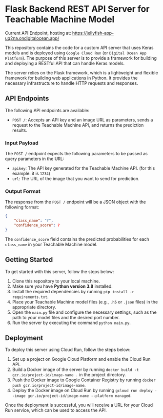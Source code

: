 # Flask Backend REST API Server for Teachable Machine Model
Current API Endpoint, hosting at: https://jellyfish-app-uq2na.ondigitalocean.app/

This repository contains the code for a custom API server that uses Keras models and is deployed using `Google Cloud Run` (or `Digital Ocean App Platform`). The purpose of this server is to provide a framework for building and deploying a RESTful API that can handle Keras models.

The server relies on the Flask framework, which is a lightweight and flexible framework for building web applications in Python. It provides the necessary infrastructure to handle HTTP requests and responses.

## API Endpoints
The following API endpoints are available:

- `POST /`: Accepts an API key and an image URL as parameters, sends a request to the Teachable Machine API, and returns the prediction results.

### Input Payload
The `POST /` endpoint expects the following parameters to be passed as query parameters in the URL:

- `apikey`: The API key generated for the Teachable Machine API. (for this example: it is `1234`)
- `url`: The URL of the image that you want to send for prediction.

### Output Format
The response from the `POST /` endpoint will be a JSON object with the following format:

```json
{
    "class_name": "?",
    "confidence_score": ?
}
```

The `confidence_score` field contains the predicted probabilities for each `class_name` in your Teachable Machine model.

## Getting Started
To get started with this server, follow the steps below:

1. Clone this repository to your local machine.
2. Make sure you have **Python version 3.8** installed.
3. Install the required dependencies by running `pip install -r requirements.txt`.
4. Place your Teachable Machine model files (e.g., `.h5` or `.json` files) in the appropriate directory.
5. Open the `main.py` file and configure the necessary settings, such as the path to your model files and the desired port number.
6. Run the server by executing the command `python main.py`.

## Deployment
To deploy this server using Cloud Run, follow the steps below:

1. Set up a project on Google Cloud Platform and enable the Cloud Run API.
2. Build a Docker image of the server by running `docker build -t gcr.io/project-id/image-name .` in the project directory.
3. Push the Docker image to Google Container Registry by running `docker push gcr.io/project-id/image-name`.
4. Deploy the Docker image on Cloud Run by running `gcloud run deploy --image gcr.io/project-id/image-name --platform managed`.

Once the deployment is successful, you will receive a URL for your Cloud Run service, which can be used to access the API.
